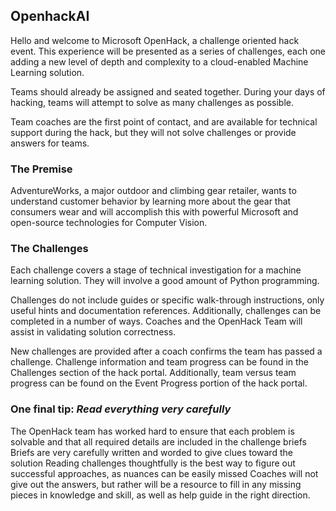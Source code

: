 ## OpenhackAI

Hello and welcome to Microsoft OpenHack, a challenge oriented hack event. This experience will be presented as a series of challenges, each one adding a new level of depth and complexity to a cloud-enabled Machine Learning solution.

Teams should already be assigned and seated together. During your days of hacking, teams will attempt to solve as many challenges as possible.

Team coaches are the first point of contact, and are available for technical support during the hack, but they will not solve challenges or provide answers for teams.

### The Premise
AdventureWorks, a major outdoor and climbing gear retailer, wants to understand customer behavior by learning more about the gear that consumers wear and will accomplish this with powerful Microsoft and open-source technologies for Computer Vision.

### The Challenges
Each challenge covers a stage of technical investigation for a machine learning solution. They will involve a good amount of Python programming.

Challenges do not include guides or specific walk-through instructions, only useful hints and documentation references. Additionally, challenges can be completed in a number of ways. Coaches and the OpenHack Team will assist in validating solution correctness.

New challenges are provided after a coach confirms the team has passed a challenge. Challenge information and team progress can be found in the Challenges section of the hack portal. Additionally, team versus team progress can be found on the Event Progress portion of the hack portal.

### One final tip: _Read everything very carefully_
The OpenHack team has worked hard to ensure that each problem is solvable and that all required details are included in the challenge briefs
Briefs are very carefully written and worded to give clues toward the solution
Reading challenges thoughtfully is the best way to figure out successful approaches, as nuances can be easily missed
Coaches will not give out the answers, but rather will be a resource to fill in any missing pieces in knowledge and skill, as well as help guide in the right direction.
